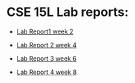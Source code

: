 # CSE 15L Lab reports:

* [Lab Report1 week 2](https://avVergnet.github.io/cse15l-lab-reports/lab-report-1-week-2.html) 

* [Lab Report 2 week 4](https://avVergnet.github.io/cse15l-lab-reports/lab-report-2-week-4.html)

* [Lab Report 3 week 6](https://avVergnet.github.io/cse15l-lab-reports/lab-report-3-week-6.html)

* [Lab Report 4 week 8](https://avVergnet.github.io/cse15l-lab-reports/lab-report-4-week-8.html)
